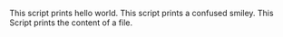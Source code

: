 This script prints hello world.
This script prints a confused smiley.
This Script prints the content of a file. 
